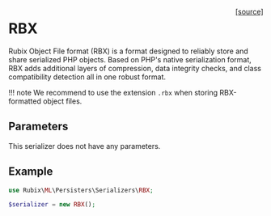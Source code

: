 <span style="float:right;"><a href="https://github.com/RubixML/ML/blob/master/src/Persisters/Serializers/RBX.php">[source]</a></span>

# RBX
Rubix Object File format (RBX) is a format designed to reliably store and share serialized PHP objects. Based on PHP's native serialization format, RBX adds additional layers of compression, data integrity checks, and class compatibility detection all in one robust format.

!!! note
    We recommend to use the extension `.rbx` when storing RBX-formatted object files.

## Parameters
This serializer does not have any parameters.

## Example
```php
use Rubix\ML\Persisters\Serializers\RBX;

$serializer = new RBX();
```
